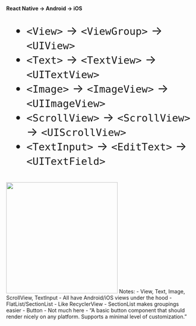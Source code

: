 #### React Native → Android → iOS
<div>
    <ul style="font-size: 32px;">
        <li><code>&lt;View&gt;</code> → <code>&lt;ViewGroup&gt;</code> → <code>&lt;UIView&gt;</code></li>
        <li><code>&lt;Text&gt;</code> → <code>&lt;TextView&gt;</code> → <code>&lt;UITextView&gt;</code></li>
        <li><code>&lt;Image&gt;</code> → <code>&lt;ImageView&gt;</code> → <code>&lt;UIImageView&gt;</code></li>
        <li><code>&lt;ScrollView&gt;</code> → <code>&lt;ScrollView&gt;</code> → <code>&lt;UIScrollView&gt;</code></li>
        <li><code>&lt;TextInput&gt;</code> → <code>&lt;EditText&gt;</code> → <code>&lt;UITextField&gt;</code></li>
    </ul>
</div>
<img src="img/diagram-ios-android-views.svg" style="margin-top: 0.5em;" height="300" />
Notes:
- View, Text, Image, ScrollView, TextInput
  - All have Android/iOS views under the hood
- FlatList/SectionList
  - Like RecyclerView
  - SectionList makes groupings easier
- Button
  - Not much here
  - “A basic button component that should render nicely on any platform. Supports a minimal level of customization.”
